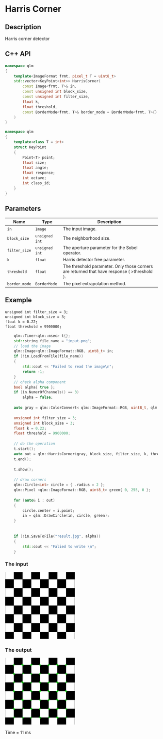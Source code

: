 # Harris Corner

## Description
Harris corner detector
## C++ API
```c++
namespace qlm
{
	template<ImageFormat frmt, pixel_t T = uint8_t>
	std::vector<KeyPoint<int>> HarrisCorner(
		const Image<frmt, T>& in,
		const unsigned int block_size,
		const unsigned int filter_size,
		float k,
		float threshold,
		const BorderMode<frmt, T>& border_mode = BorderMode<frmt, T>{}
	)
}
```
```c++
namespace qlm
{
	template<class T = int>
	struct KeyPoint 
	{
		Point<T> point;
		float size;
		float angle;
		float response;
		int octave;
		int class_id;
	}
}
```
## Parameters

| Name          | Type          | Description                                                                                  |
|---------------|---------------|----------------------------------------------------------------------------------------------|
| `in`          | `Image`       | The input image.                                                                             |
| `block_size`  | `unsigned int`| The neighborhood size.                                                                       |
| `filter_size` | `unsigned int`| The aperture parameter for the Sobel operator.                                               |
| `k`           | `float`       | Harris detector free parameter.															   |
| `threshold`   | `float`       | The threshold parameter. Only those corners are returned that have response ( >threshold ).  |
| `border_mode`  | `BorderMode` | The pixel extrapolation method.                                                              |

## Example 
	unsigned int filter_size = 3;
	unsigned int block_size = 3;
	float k = 0.22;
	float threshold = 9900000;

```c++
    qlm::Timer<qlm::msec> t{};
	std::string file_name = "input.png";
	// load the image
	qlm::Image<qlm::ImageFormat::RGB, uint8_t> in;
	if (!in.LoadFromFile(file_name))
	{
		std::cout << "Failed to read the image\n";
		return -1;
	}
	// check alpha component
	bool alpha{ true };
	if (in.NumerOfChannels() == 3)
		alpha = false;

	auto gray = qlm::ColorConvert< qlm::ImageFormat::RGB, uint8_t, qlm::ImageFormat::GRAY, uint8_t>(in);

	unsigned int filter_size = 3;
	unsigned int block_size = 3;
	float k = 0.22;
	float threshold = 9900000;

	// do the operation
	t.start();
	auto out = qlm::HarrisCorner(gray, block_size, filter_size, k, threshold);
	t.end();

	t.show();

	// draw corners
	qlm::Circle<int> circle = { .radius = 2 };
	qlm::Pixel <qlm::ImageFormat::RGB, uint8_t> green{ 0, 255, 0 };

	for (auto& i : out)
	{
		circle.center = i.point;
		in = qlm::DrawCircle(in, circle, green);
	}


	if (!in.SaveToFile("result.jpg", alpha))
	{
		std::cout << "Falied to write \n";
	}
```

### The input
![Input Image](input.png)
### The output
![Input Image](result.jpg)

Time = 11 ms

